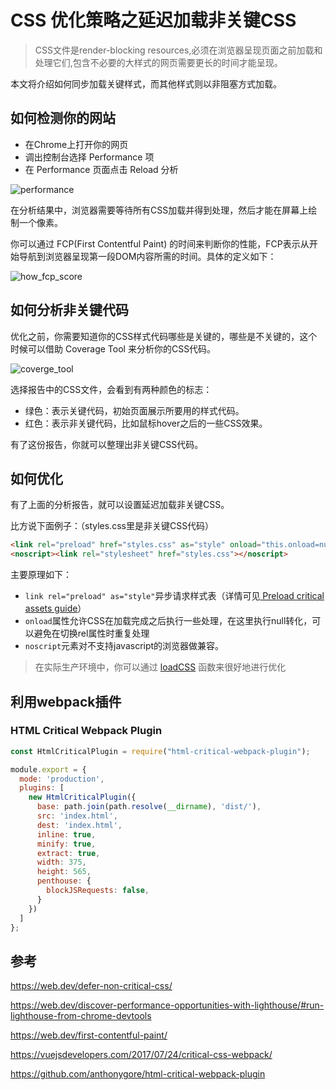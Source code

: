 # CSS 优化策略之延迟加载非关键CSS

> CSS文件是render-blocking resources,必须在浏览器呈现页面之前加载和处理它们,包含不必要的大样式的网页需要更长的时间才能呈现。

本文将介绍如何同步加载关键样式，而其他样式则以非阻塞方式加载。

## 如何检测你的网站

+ 在Chrome上打开你的网页
+ 调出控制台选择 Performance 项
+ 在 Performance 页面点击 Reload 分析

![performance](/assets/markdown/images/performance.png "performance图")

在分析结果中，浏览器需要等待所有CSS加载并得到处理，然后才能在屏幕上绘制一个像素。

你可以通过 FCP(First Contentful Paint) 的时间来判断你的性能，FCP表示从开始导航到浏览器呈现第一段DOM内容所需的时间。具体的定义如下：

![how_fcp_score](/assets/markdown/images/how_fcp_score.png "how_fcp_score图")


## 如何分析非关键代码

优化之前，你需要知道你的CSS样式代码哪些是关键的，哪些是不关键的，这个时候可以借助 Coverage Tool 来分析你的CSS代码。

![coverge_tool](/assets/markdown/images/coverge_tool.png "coverge_tool图")

选择报告中的CSS文件，会看到有两种颜色的标志：
+ 绿色：表示关键代码，初始页面展示所要用的样式代码。
+ 红色：表示非关键代码，比如鼠标hover之后的一些CSS效果。

有了这份报告，你就可以整理出非关键CSS代码。

## 如何优化

有了上面的分析报告，就可以设置延迟加载非关键CSS。

比方说下面例子：（styles.css里是非关键CSS代码）
```html
<link rel="preload" href="styles.css" as="style" onload="this.onload=null;this.rel='stylesheet'">
<noscript><link rel="stylesheet" href="styles.css"></noscript>
```
主要原理如下：
+ `link rel="preload" as="style"`异步请求样式表（详情可见<a href="https://web.dev/preload-critical-assets/?utm_source=devtools" target="blank"> Preload critical assets guide</a>）
+ `onload`属性允许CSS在加载完成之后执行一些处理，在这里执行null转化，可以避免在切换rel属性时重复处理
+ `noscript`元素对不支持javascript的浏览器做兼容。

> 在实际生产环境中，你可以通过 <a href="https://github.com/filamentgroup/loadCSS/blob/master/README.md" target="blank"> loadCSS</a> 函数来很好地进行优化

## 利用webpack插件

###  HTML Critical Webpack Plugin

```javascript
const HtmlCriticalPlugin = require("html-critical-webpack-plugin");

module.export = {
  mode: 'production',
  plugins: [
    new HtmlCriticalPlugin({
      base: path.join(path.resolve(__dirname), 'dist/'),
      src: 'index.html',
      dest: 'index.html',
      inline: true,
      minify: true,
      extract: true,
      width: 375,
      height: 565,
      penthouse: {
        blockJSRequests: false,
      }
    })
  ] 
};
```

## 参考

https://web.dev/defer-non-critical-css/

https://web.dev/discover-performance-opportunities-with-lighthouse/#run-lighthouse-from-chrome-devtools

https://web.dev/first-contentful-paint/

https://vuejsdevelopers.com/2017/07/24/critical-css-webpack/

https://github.com/anthonygore/html-critical-webpack-plugin